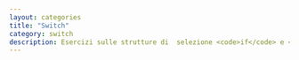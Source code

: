 ```yaml
---
layout: categories
title: "Switch"
category: switch
description: Esercizi sulle strutture di  selezione <code>if</code> e <code>switch</code>.
---
```

